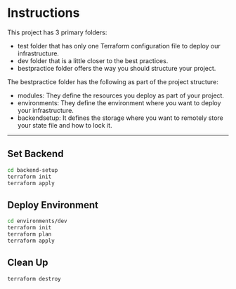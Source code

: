 # Instructions

This project has 3 primary folders: 
- test folder that has only one Terraform configuration file to deploy our infrastructure. 
- dev folder that is a little closer to the best practices. 
- bestpractice folder offers the way you should structure your project. 

The bestpractice folder has the following as part of the project structure: 
- modules: They define the resources you deploy as part of your project. 
- environments: They define the environment where you want to deploy your infrastructure. 
- backendsetup: It defines the storage where you want to remotely store your state file and how to lock it. 

---
## Set Backend
```bash
cd backend-setup
terraform init
terraform apply
```

## Deploy Environment
```bash
cd environments/dev
terraform init
terraform plan
terraform apply
```

## Clean Up
```bash
terraform destroy
```